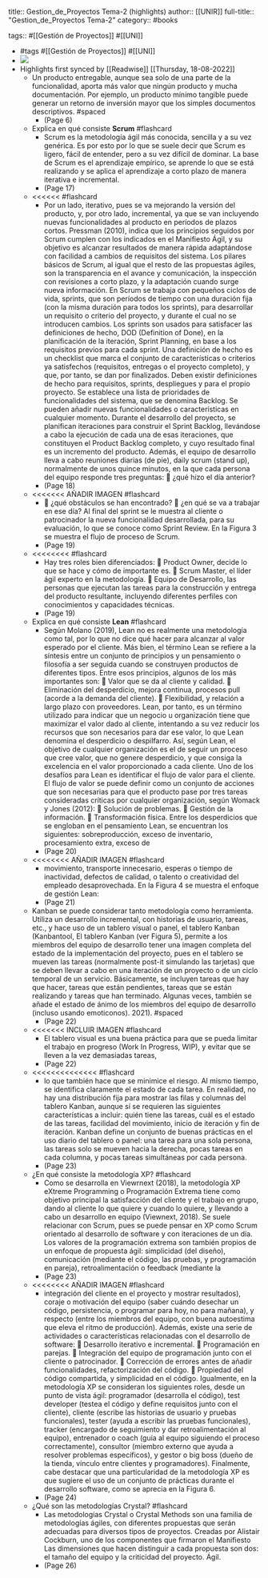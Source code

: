 title:: Gestion_de_Proyectos Tema-2 (highlights)
author:: [[UNIR]]
full-title:: "Gestion_de_Proyectos Tema-2"
category:: #books

tags:: #[[Gestión de Proyectos]] #[[UNI]]

- #tags #[[Gestión de Proyectos]] #[[UNI]]
- ![](https://readwise-assets.s3.amazonaws.com/media/uploaded_book_covers/profile_22942/50d89736-fc6a-4337-8796-0580fbe7322a.jpg)
- Highlights first synced by [[Readwise]] [[Thursday, 18-08-2022]]
	- Un producto entregable, aunque sea solo de una parte de la funcionalidad, aporta más  valor  que  ningún  producto  y  mucha  documentación.  Por  ejemplo,  un producto mínimo tangible puede generar un retorno de inversión mayor que los simples documentos descriptivos. #spaced
		- (Page 6)
	- Explica en qué consiste **Scrum** #flashcard
		- Scrum es la metodología ágil más conocida, sencilla y a su vez genérica. Es por esto por lo que se suele decir que Scrum es ligero, fácil de entender, pero a su vez difícil de dominar. La base de Scrum es el aprendizaje empírico, se aprende lo que se está realizando y se aplica el aprendizaje a corto plazo de manera iterativa e incremental.
		- (Page 17)
	- <<<<<< #flashcard
		- Por un lado, iterativo, pues se va mejorando la versión del producto, y, por otro lado, incremental,  ya  que  se  van  incluyendo  nuevas  funcionalidades  al  producto  en períodos de plazos cortos. Pressman  (2010),  indica  que  los  principios  seguidos  por  Scrum  cumplen  con  los indicados en el Manifiesto Ágil, y su objetivo es alcanzar resultados de manera rápida adaptándose con facilidad a cambios de requisitos del sistema. Los pilares básicos de Scrum, al igual que el resto de  las propuestas ágiles, son la transparencia en el avance y comunicación, la inspección con revisiones a corto plazo, y la  adaptación cuando surge nueva información. En Scrum se trabaja con pequeños ciclos de vida, sprints, que son períodos de tiempo con una duración fija (con la misma duración para todos los sprints), para desarrollar un requisito o criterio del proyecto, y durante el cual no se introducen cambios. Los sprints  son  usados  para  satisfacer  las  definiciones  de  hecho,  DOD  (Definition  of Done), en la planificación de la iteración, Sprint Planning, en base a los requisitos previos  para  cada  sprint.  Una  definición  de  hecho  es  un  checklist  que  marca  el conjunto  de  características  o  criterios  ya  satisfechos  (requisitos,  entregas  o  el proyecto  completo),  y  que,  por  tanto,  se  dan  por  finalizados.  Deben  existir definiciones de hecho para requisitos, sprints, despliegues y para el propio proyecto. Se  establece  una  lista  de  prioridades  de  funcionalidades  del  sistema,  que  se denomina  Backlog.  Se  pueden  añadir  nuevas  funcionalidades  o  características  en cualquier momento. Durante el desarrollo del proyecto, se planifican iteraciones para construir  el  Sprint  Backlog,  llevándose  a  cabo  la  ejecución  de  cada  una  de  esas iteraciones, que constituyen el Product Backlog completo, y cuyo resultado final es un incremento del producto. Además, el equipo de desarrollo lleva a cabo reuniones diarias (de pie), daily scrum (stand up), normalmente de unos quince minutos, en la que cada persona del equipo responde tres preguntas:   ¿qué hizo el día anterior?
		- (Page 18)
	- <<<<<<<
	  AÑADIR IMAGEN #flashcard
		-   ¿qué obstáculos se han encontrado?   ¿en qué se va a trabajar en ese día? Al  final  del  sprint  se  le  muestra  al  cliente  o  patrocinador  la  nueva  funcionalidad desarrollada, para su evaluación, lo que se conoce como Sprint Review. En la Figura 3 se muestra el flujo de proceso de Scrum.
		- (Page 19)
	- <<<<<<<< #flashcard
		- Hay tres roles bien diferenciados:   Product Owner, decide lo que se hace y cómo de importante es.   Scrum Master, el líder ágil experto en la metodología.   Equipo de Desarrollo, las personas que ejecutan las tareas para la construcción y entrega del producto resultante, incluyendo diferentes perfiles con conocimientos y capacidades técnicas.
		- (Page 19)
	- Explica en qué consiste **Lean** #flashcard
		- Según Molano (2019), Lean no es realmente una metodología como tal, por lo que no dice qué hacer para alcanzar al valor esperado por el cliente. Más bien, el término Lean  se  refiere  a  la  síntesis  entre  un  conjunto  de  principios  y  un  pensamiento  o filosofía a ser seguida cuando se construyen productos de diferentes tipos. Entre esos principios, algunos de los más importantes son:   Valor que se da al cliente y calidad.   Eliminación  del  desperdicio,  mejora  continua,  procesos  pull  (acorde  a  la demanda del cliente).   Flexibilidad, y relación a largo plazo con proveedores. Lean, por tanto, es un término utilizado para indicar que un negocio u organización tiene que maximizar el valor dado al cliente, intentando a su vez reducir los recursos que  son  necesarios  para  dar  ese  valor,  lo  que  Lean  denomina  el  desperdicio  o despilfarro. Así, según Lean, el objetivo de cualquier organización es el de seguir un proceso que cree  valor,  que  no  genere  desperdicio,  y  que  consiga  la  excelencia  en  el  valor proporcionado a cada cliente. Uno de los desafíos para Lean es identificar el flujo de valor para el cliente. El flujo de valor se puede definir como un conjunto de acciones que son necesarias para que el  producto  pase  por  tres  tareas  consideradas  críticas  por  cualquier  organización, según Womack y Jones (2012):   Solución de problemas.   Gestión de la información.   Transformación física. Entre los desperdicios que se engloban en el pensamiento Lean, se encuentran los siguientes: sobreproducción, exceso de inventario, procesamiento extra, exceso de
		- (Page 20)
	- <<<<<<<<
	  AÑADIR IMAGEN #flashcard
		- movimiento, transporte innecesario, esperas o tiempo de inactividad, defectos de calidad, o talento o creatividad del empleado desaprovechada. En la Figura 4 se muestra el enfoque de gestión Lean:
		- (Page 21)
	- Kanban se puede considerar tanto metodología como  herramienta.  Utiliza  un  desarrollo  incremental,  con  historias  de  usuario, tareas, etc., y hace uso de un tablero visual o panel, el tablero Kanban (Kanbantool, El tablero  Kanban  (ver  Figura  5), permite  a  los miembros del  equipo  de  desarrollo tener una imagen completa del estado de la implementación del proyecto, pues en el tablero se mueven las tareas (normalmente post-it simulando las tarjetas) que se deben llevar a cabo en una iteración de un proyecto o de un ciclo temporal de un servicio.  Básicamente,  se  incluyen  tareas  que  hay  que  hacer,  tareas  que  están pendientes,  tareas  que se  están  realizando  y  tareas  que  han terminado.  Algunas veces, también se añade el estado de ánimo de los miembros del equipo de desarrollo (incluso usando emoticonos). 2021). #spaced
		- (Page 22)
	- <<<<<<<
	  INCLUIR IMAGEN #flashcard
		- El  tablero  visual  es  una  buena  práctica  para  que  se  pueda  limitar  el  trabajo  en progreso (Work In Progress, WIP), y evitar que se lleven a la vez demasiadas tareas,
		- (Page 22)
	- <<<<<<<<<<<<<< #flashcard
		- lo  que  también  hace  que  se  minimice  el  riesgo.  Al  mismo  tiempo,  se  identifica claramente el estado de cada tarea. En realidad, no hay una distribución fija para mostrar las filas y columnas del tablero Kanban, aunque sí se requieren las siguientes características a incluir: quién tiene las tareas, cuál es el estado de las tareas, facilidad del movimiento, inicio de iteración y fin de iteración. Kanban define un conjunto de buenas prácticas en el uso diario del tablero o panel: una tarea para una sola persona, las tareas solo se mueven hacia la derecha, pocas tareas en cada columna, y pocas tareas simultáneas por cada persona.
		- (Page 23)
	- ¿En qué consiste la metodología XP? #flashcard
		- Como se desarrolla en Viewrnext (2018), la metodología XP eXtreme Programming o Programación Extrema tiene como objetivo principal la satisfacción del cliente y el trabajo en grupo, dando al cliente lo que quiere y cuando lo quiere, y llevando a cabo un desarrollo en equipo (Viewnext, 2018). Se suele relacionar con Scrum, pues se  puede  pensar  en  XP  como  Scrum  orientado  al  desarrollo  de  software  y  con iteraciones de un día. Los  valores  de  la  programación  extrema  son  también  propios  de  un  enfoque  de propuesta  ágil:  simplicidad  (del  diseño),  comunicación  (mediante  el  código,  las pruebas,  y  programación  en  pareja),  retroalimentación  o  feedback  (mediante  la
		- (Page 23)
	- <<<<<<<<
	  AÑADIR IMAGEN #flashcard
		- integración del cliente en el proyecto y mostrar resultados), coraje o motivación del equipo (saber cuándo desechar un código, persistencia, o programar para hoy, no para mañana), y respecto (entre los miembros del equipo, con buena autoestima que eleva el ritmo de producción). Además,  existe  una  serie  de  actividades  o  características  relacionadas  con  el desarrollo de software:   Desarrollo iterativo e incremental.   Programación en parejas.   Integración del equipo de programación junto con el cliente o patrocinador.   Corrección de errores antes de añadir funcionalidades, refactorización del código.   Propiedad del código compartida, y simplicidad en el código. Igualmente, en la metodología XP se consideran los siguientes roles, desde un punto de vista ágil: programador (desarrolla el código), test developer (testea el código y define  requisitos  junto  con  el  cliente),  cliente  (escribe  las  historias  de  usuario  y pruebas  funcionales),  tester  (ayuda  a  escribir  las  pruebas  funcionales),  tracker (encargado de seguimiento y dar retroalimentación al equipo), entrenador o coach (guía  al  equipo  siguiendo  el  proceso  correctamente),  consultor  (miembro  externo que ayuda a resolver problemas específicos), y gestor o big boss (dueño de la tienda, vínculo entre clientes y programadores). Finalmente,  cabe  destacar  que  una  particularidad  de  la  metodología  XP  es  que sugiere el uso de un conjunto de prácticas durante el desarrollo software, como se aprecia en la Figura 6.
		- (Page 24)
	- ¿Qué son las metodologías Crystal? #flashcard
		- Las metodologías Crystal o Crystal Methods son una familia de metodologías ágiles, con  diferentes  propuestas  que  serán  adecuadas  para  diversos  tipos  de  proyectos. Creadas por Alistair Cockburn, uno de los componentes que firmaron el Manifiesto Las  dimensiones  que  hacen  distinguir  a  cada  propuesta  son  dos:  el  tamaño  del equipo  y  la  criticidad  del  proyecto. Ágil.
		- (Page 26)